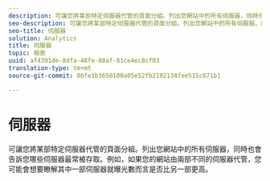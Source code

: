 ```yaml
---
description: 可讓您將某部特定伺服器代管的頁面分組。列出您網站中的所有伺服器，同時也會告訴您哪些伺服器最常被存取。例如，如果您的網站由兩部不同的伺服器代管，您可能會想要瞭解其中一部伺服器就曝光數而言是否比另一部更高。
seo-description: 可讓您將某部特定伺服器代管的頁面分組。列出您網站中的所有伺服器，同時也會告訴您哪些伺服器最常被存取。例如，如果您的網站由兩部不同的伺服器代管，您可能會想要瞭解其中一部伺服器就曝光數而言是否比另一部更高。
seo-title: 伺服器
solution: Analytics
title: 伺服器
topic: 報表
uuid: af4391de-8dfa-48fe-88af-81ce4ec8cf03
translation-type: tm+mt
source-git-commit: 86fe1b3650100a05e52fb2102134fee515c871b1

---
```



# 伺服器

可讓您將某部特定伺服器代管的頁面分組。列出您網站中的所有伺服器，同時也會告訴您哪些伺服器最常被存取。例如，如果您的網站由兩部不同的伺服器代管，您可能會想要瞭解其中一部伺服器就曝光數而言是否比另一部更高。

